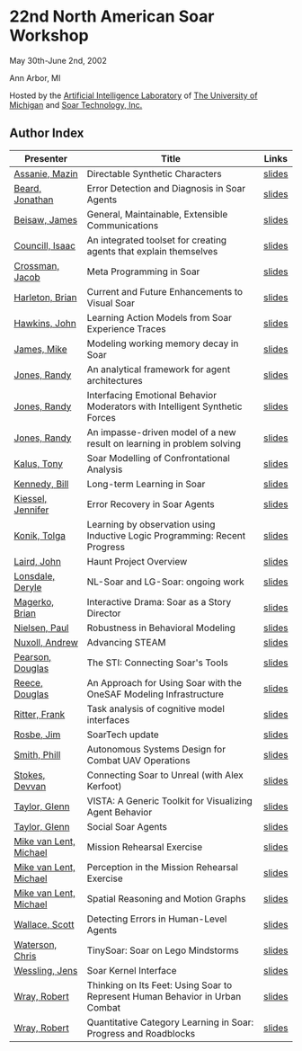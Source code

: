 # 22nd North American Soar Workshop

May 30th-June 2nd, 2002

Ann Arbor, MI

Hosted by the [Artificial Intelligence Laboratory](http://ai.eecs.umich.edu/)
of [The University of Michigan](http://www.umich.edu/) and [Soar Technology, Inc.](http://www.soartech.com/)

## Author Index

| Presenter | Title | Links |
|-----------|-------|-------|
| [Assanie, Mazin](mailto:mazina@umich.edu) | Directable Synthetic Characters | [slides](https://raw.githubusercontent.com/SoarGroup/website-downloads/main/workshops/22/Assanie-S22.PDF) |
| [Beard, Jonathan](mailto:beard@soartech.com) | Error Detection and Diagnosis in Soar Agents | [slides](https://raw.githubusercontent.com/SoarGroup/website-downloads/main/workshops/22/Beard-S22.PDF) |
| [Beisaw, James](mailto:jcb@soartech.com) | General, Maintainable, Extensible Communications | [slides](https://raw.githubusercontent.com/SoarGroup/website-downloads/main/workshops/22/Beisaw-S22.PDF) |
| [Councill, Isaac](mailto:igc2@psu.edu) | An integrated toolset for creating agents that explain themselves | [slides](https://raw.githubusercontent.com/SoarGroup/website-downloads/main/workshops/22/Councill-S22.PDF) |
| [Crossman, Jacob](mailto:jcrossman@soartech.com) | Meta Programming in Soar | [slides](https://raw.githubusercontent.com/SoarGroup/website-downloads/main/workshops/22/Crossman-S22.PDF) |
| [Harleton, Brian](mailto:bharleto@engin.umich.edu) | Current and Future Enhancements to Visual Soar | [slides](https://raw.githubusercontent.com/SoarGroup/website-downloads/main/workshops/22/Harleton-S22.PDF) |
| [Hawkins, John](mailto:jshawkin@umich.edu) | Learning Action Models from Soar Experience Traces | [slides](https://raw.githubusercontent.com/SoarGroup/website-downloads/main/workshops/22/Hawkins-S22.pdf) |
| [James, Mike](mailto:mrjames@eecs.umich.edu) | Modeling working memory decay in Soar | [slides](https://raw.githubusercontent.com/SoarGroup/website-downloads/main/workshops/22/James-S22.PDF) |
| [Jones, Randy](mailto:rjones@soartech.com) | An analytical framework for agent architectures | [slides](https://raw.githubusercontent.com/SoarGroup/website-downloads/main/workshops/22/Jones-agents-S22.PDF) |
| [Jones, Randy](mailto:rjones@soartech.com) | Interfacing Emotional Behavior Moderators with Intelligent Synthetic Forces | [slides](https://raw.githubusercontent.com/SoarGroup/website-downloads/main/workshops/22/Jones-emotions-S22.PDF) |
| [Jones, Randy](mailto:rjones@soartech.com) | An impasse-driven model of a new result on learning in problem solving | [slides](https://raw.githubusercontent.com/SoarGroup/website-downloads/main/workshops/22/Jones-cascade-S22.PDF) |
| [Kalus, Tony](mailto:tony.kalus@port.ac.uk) | Soar Modelling of Confrontational Analysis | [slides](https://raw.githubusercontent.com/SoarGroup/website-downloads/main/workshops/22/Kalus-ca-soar22.PDF) |
| [Kennedy, Bill](mailto:bill.kennedy@hq.doe.gov) | Long-term Learning in Soar | [slides](https://raw.githubusercontent.com/SoarGroup/website-downloads/main/workshops/22/Kennedy-Soar22.PDF) |
| [Kiessel, Jennifer](mailto:jkiessel@soartech.com) | Error Recovery in Soar Agents | [slides](https://raw.githubusercontent.com/SoarGroup/website-downloads/main/workshops/22/Kiessel-RecoveryS22.PDF) |
| [Konik, Tolga](mailto:konik@umich.edu) | Learning by observation using Inductive Logic Programming: Recent Progress | [slides](https://raw.githubusercontent.com/SoarGroup/website-downloads/main/workshops/22/Konik-S22.PDF) |
| [Laird, John](mailto:laird@umich.edu) | Haunt Project Overview | [slides](https://raw.githubusercontent.com/SoarGroup/website-downloads/main/workshops/22/Laird-HauntOverviewS22.PDF) |
| [Lonsdale, Deryle](mailto:lonz@byu.edu) | NL-Soar and LG-Soar: ongoing work | [slides](https://raw.githubusercontent.com/SoarGroup/website-downloads/main/workshops/22/Lonsdale-S22.PDF) |
| [Magerko, Brian](mailto:magerko@umich.edu) | Interactive Drama: Soar as a Story Director | [slides](https://raw.githubusercontent.com/SoarGroup/website-downloads/main/workshops/22/Magerko-S22.PDF) |
| [Nielsen, Paul](mailto:nielsen@soartech.com) | Robustness in Behavioral Modeling | [slides](https://raw.githubusercontent.com/SoarGroup/website-downloads/main/workshops/22/Nielsen-Soar22.PDF) |
| [Nuxoll, Andrew](mailto:anuxoll@eecs.umich.edu) | Advancing STEAM | [slides](https://raw.githubusercontent.com/SoarGroup/website-downloads/main/workshops/22/Nuxoll-S22.PDF) |
| [Pearson, Douglas](mailto:doug@threepenny.net) | The STI: Connecting Soar's Tools | [slides](https://raw.githubusercontent.com/SoarGroup/website-downloads/main/workshops/22/Pearson-STI-S22.PDF) |
| [Reece, Douglas](mailto:reeced@saic.com) | An Approach for Using Soar with the OneSAF Modeling Infrastructure | [slides](https://raw.githubusercontent.com/SoarGroup/website-downloads/main/workshops/22/Reece-SoarOneSAF-S22.PDF) |
| [Ritter, Frank](mailto:ritter@ist.psu.edu) | Task analysis of cognitive model interfaces | [slides](https://raw.githubusercontent.com/SoarGroup/website-downloads/main/workshops/22/Ritter-soar22.PDF) |
| [Rosbe, Jim](mailto:rosbe@soartech.com) | SoarTech update | [slides](https://raw.githubusercontent.com/SoarGroup/website-downloads/main/workshops/22/Rosbe-SoarTechS22.PDF) |
| [Smith, Phill](mailto:phill@bluebearsystems.com) | Autonomous Systems Design for Combat UAV Operations | [slides](https://raw.githubusercontent.com/SoarGroup/website-downloads/main/workshops/22/Smith-S22.PDF) |
| [Stokes, Devvan](mailto:saiyajin@hotmail.com) | Connecting Soar to Unreal (with Alex Kerfoot) | [slides](https://raw.githubusercontent.com/SoarGroup/website-downloads/main/workshops/22/Stokes-SoarToUnreal-S22.PDF) |
| [Taylor, Glenn](mailto:glenn@soartech.com) | VISTA: A Generic Toolkit for Visualizing Agent Behavior | [slides](https://raw.githubusercontent.com/SoarGroup/website-downloads/main/workshops/22/Taylor-VISTA-S22.PDF) |
| [Taylor, Glenn](mailto:glenn@soartech.com) | Social Soar Agents | [slides](https://raw.githubusercontent.com/SoarGroup/website-downloads/main/workshops/22/Taylor-SocialAgents-Soar22.PDF) |
| [Mike van Lent, Michael](mailto:vanlent@ict.usc.edu) | Mission Rehearsal Exercise | [slides](https://raw.githubusercontent.com/SoarGroup/website-downloads/main/workshops/22/vanLentMRE-S22.PDF) |
| [Mike van Lent, Michael](mailto:vanlent@ict.usc.edu) | Perception in the Mission Rehearsal Exercise | [slides](https://raw.githubusercontent.com/SoarGroup/website-downloads/main/workshops/22/vanLentPerception-S22.PDF) |
| [Mike van Lent, Michael](mailto:vanlent@ict.usc.edu) | Spatial Reasoning and Motion Graphs | [slides](https://raw.githubusercontent.com/SoarGroup/website-downloads/main/workshops/22/vanLentSpatialMapping-S22.PDF) |
| [Wallace, Scott](mailto:swallace@umich.edu) | Detecting Errors in Human-Level Agents | [slides](https://raw.githubusercontent.com/SoarGroup/website-downloads/main/workshops/22/Wallace-S22.PDF) |
| [Waterson, Chris](mailto:waterson@maubi.net) | TinySoar: Soar on Lego Mindstorms | [slides](https://raw.githubusercontent.com/SoarGroup/website-downloads/main/workshops/22/Waterson-TinySoar-S22.PDF) |
| [Wessling, Jens](mailto:wessling@soartech.com) | Soar Kernel Interface | [slides](https://raw.githubusercontent.com/SoarGroup/website-downloads/main/workshops/22/Wessling-gSKI-S22.PDF) |
| [Wray, Robert](mailto:wray@soartech.com) | Thinking on Its Feet: Using Soar to Represent Human Behavior in Urban Combat | [slides](https://raw.githubusercontent.com/SoarGroup/website-downloads/main/workshops/22/Wray-VIRTE-S22.PDF) |
| [Wray, Robert](mailto:wray@soartech.com) | Quantitative Category Learning in Soar: Progress and Roadblocks | [slides](https://raw.githubusercontent.com/SoarGroup/website-downloads/main/workshops/22/Wray-Quantitative-S22.pdf) |

